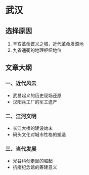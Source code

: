 # 武汉

## 选择原因
1. 辛亥革命首义之城，近代革命发源地
2. 九省通衢的地理枢纽地位

## 文章大纲
### 一、近代风云
- 武昌起义的历史现场还原
- 汉阳兵工厂的军工遗产

### 二、江河文明
- 长江大桥的建设始末
- 码头文化对城市性格的塑造

### 三、当代发展
- 光谷科创走廊的崛起
- 抗疫纪念馆的筹建意义